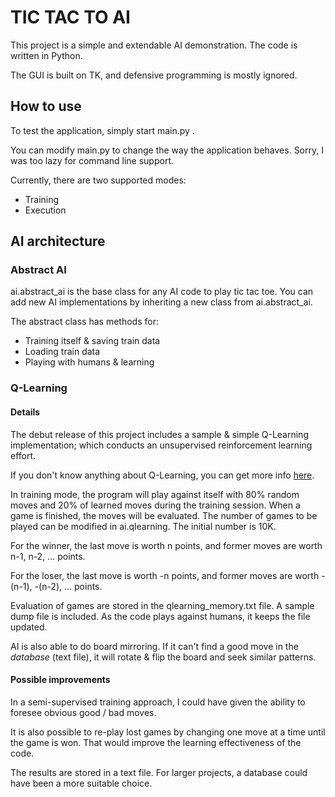 # TIC TAC TO AI

This project is a simple and extendable AI 
demonstration. 
The code is written in Python.

The GUI is built on TK, and defensive programming
is mostly ignored. 

## How to use

To test the application, simply start main.py .

You can modify main.py to change the way the
application behaves. Sorry, I was too lazy
for command line support.

Currently, there are two supported modes:
* Training
* Execution

## AI architecture

### Abstract AI

ai.abstract_ai is the base class for any
AI code to play tic tac toe. You can add new
 AI implementations by inheriting a new class
 from ai.abstract_ai. 

The abstract class has methods for:
* Training itself & saving train data
* Loading train data
* Playing with humans & learning

### Q-Learning

#### Details

The debut release of this project includes a 
sample & simple Q-Learning implementation; which
conducts an unsupervised reinforcement 
learning effort.

If you don't know anything about Q-Learning,
you can get more info [here](http://mnemstudio.org/path-finding-q-learning-tutorial.htm).

In training mode, the program will play against
itself with 80% random moves and 20% of learned moves 
during the training session. When a game is
finished, the moves will be evaluated.
The number of games to be played can be 
modified in ai.qlearning. The initial number
is 10K.

For the winner, the last move is worth n points, 
and former moves are worth n-1, n-2, ... points.

For the loser, the last move is worth -n points, 
and former moves are worth -(n-1), -(n-2), ...
points.

Evaluation of games are stored in the qlearning_memory.txt
file. A sample dump file is included. As the
code plays against humans, it keeps the file updated.

AI is also able to do board mirroring. If it can't find a good move
in the *database* (text file), it will rotate & flip the board and
seek similar patterns.

#### Possible improvements

In a semi-supervised training approach, I 
could have given the ability to foresee
obvious good / bad moves. 

It is also possible to re-play lost games
by changing one move at a time until the
game is won. That would improve
the learning effectiveness of the code.

The results are stored in a text file. For
larger projects, a database could have been
a more suitable choice.